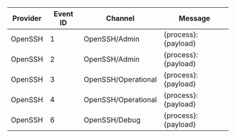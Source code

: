 Provider  |  Event ID  |  Channel              |  Message
----------|------------|-----------------------|----------------------
OpenSSH   |  1         |  OpenSSH/Admin        |  {process}: {payload}
OpenSSH   |  2         |  OpenSSH/Admin        |  {process}: {payload}
OpenSSH   |  3         |  OpenSSH/Operational  |  {process}: {payload}
OpenSSH   |  4         |  OpenSSH/Operational  |  {process}: {payload}
OpenSSH   |  6         |  OpenSSH/Debug        |  {process}: {payload}